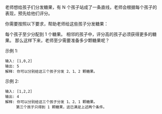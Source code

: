 老师想给孩子们分发糖果，有 N 个孩子站成了一条直线，老师会根据每个孩子的表现，预先给他们评分。

你需要按照以下要求，帮助老师给这些孩子分发糖果：

每个孩子至少分配到 1 个糖果。
相邻的孩子中，评分高的孩子必须获得更多的糖果。
那么这样下来，老师至少需要准备多少颗糖果呢？

示例 1:
```
输入: [1,0,2]
输出: 5
解释: 你可以分别给这三个孩子分发 2、1、2 颗糖果。
```
示例 2:
```
输入: [1,2,2]
输出: 4
解释: 你可以分别给这三个孩子分发 1、2、1 颗糖果。
     第三个孩子只得到 1 颗糖果，这已满足上述两个条件。
```